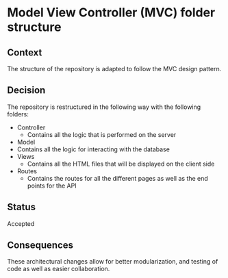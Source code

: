 # Model View Controller (MVC) folder structure 

## Context 

The structure of the repository is adapted to follow the MVC design pattern.

## Decision

The repository is restructured in the following way with the following folders:

- Controller
  -  Contains all the logic that is performed on the server 
-  Model 
  - Contains all the logic for interacting with the database 
- Views
  - Contains all the HTML files that will be displayed on the client side 
- Routes    
  - Contains the routes for all the different pages as well as the end points for the API

## Status

Accepted

## Consequences

These architectural changes allow for better modularization, and testing of code as well as easier collaboration. 
